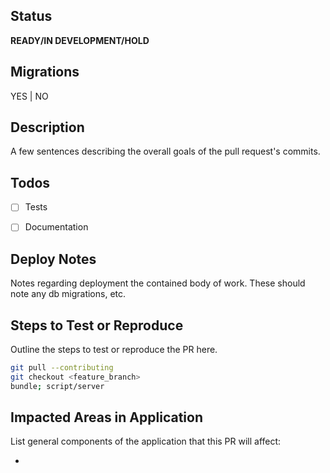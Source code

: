 ## Status
**READY/IN DEVELOPMENT/HOLD**

## Migrations
YES | NO

## Description
A few sentences describing the overall goals of the pull request's commits.


## Todos
- [ ] Tests
- [ ] Documentation


## Deploy Notes
Notes regarding deployment the contained body of work.  These should note any
db migrations, etc.

## Steps to Test or Reproduce
Outline the steps to test or reproduce the PR here.

```sh
git pull --contributing
git checkout <feature_branch>
bundle; script/server
```

## Impacted Areas in Application
List general components of the application that this PR will affect:

*
